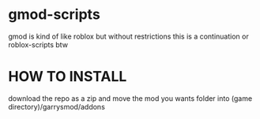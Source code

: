 # gmod-scripts
gmod is kind of like roblox but without restrictions
this is a continuation or roblox-scripts btw

# HOW TO INSTALL
download the repo as a zip and move the mod you wants folder into (game directory)/garrysmod/addons
